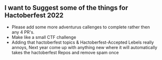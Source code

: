 ## I want to Suggest some of the things for Hactoberfest 2022
- Please add some more adventurus callenges to complete rather then any 4 PR's. 
- Make like a small CTF challenge
- Adding that hactoberfest topics & Hactoberfest-Accepted Lebels really annoys, Next year come up with anything new where it will automatically takes the hactoberfest Repos and remove spam once
